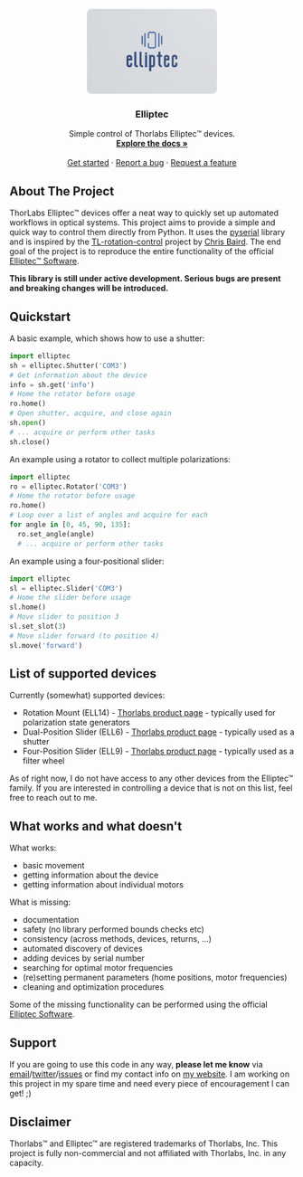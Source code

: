 <!-- PROJECT LOGO -->
<br />
<div align="center">
  <a href="https://github.com/roesel/elliptec">
    <img src="images/logo.png" alt="Logo" width="230" height="150">
  </a>

  <h3 align="center">Elliptec</h3>

  <p align="center">
    Simple control of Thorlabs Elliptec&trade; devices.
    <br />
    <a href="https://elliptec.readthedocs.io/en/latest/"><strong>Explore the docs »</strong></a>
    <br />
    <br />
    <a href="https://github.com/roesel/elliptec">Get started</a>
    ·
    <a href="https://github.com/roesel/elliptec/issues">Report a bug</a>
    ·
    <a href="https://github.com/roesel/elliptec/issues">Request a feature</a>
  </p>
</div>

<!-- ABOUT THE PROJECT -->
## About The Project

ThorLabs Elliptec&trade; devices offer a neat way to quickly set up automated workflows in optical systems. This project aims to provide a simple and quick way to control them directly from Python. It uses the [pyserial](https://github.com/pyserial/pyserial) library and is inspired by the [TL-rotation-control](https://github.com/cdbaird/TL-rotation-control) project by [Chris Baird](https://github.com/cdbaird). The end goal of the project is to reproduce the entire functionality of the official [Elliptec&trade; Software](https://www.thorlabs.com/software_pages/ViewSoftwarePage.cfm?Code=ELL). 

**This library is still under active development. Serious bugs are present and breaking changes will be introduced.** 

## Quickstart
A basic example, which shows how to use a shutter:
```python
import elliptec
sh = elliptec.Shutter('COM3')
# Get information about the device
info = sh.get('info')
# Home the rotator before usage
ro.home()
# Open shutter, acquire, and close again
sh.open()
# ... acquire or perform other tasks
sh.close()
```

An example using a rotator to collect multiple polarizations:
```python
import elliptec
ro = elliptec.Rotator('COM3')
# Home the rotator before usage
ro.home()
# Loop over a list of angles and acquire for each
for angle in [0, 45, 90, 135]:
  ro.set_angle(angle)
  # ... acquire or perform other tasks
```

An example using a four-positional slider:
```python
import elliptec
sl = elliptec.Slider('COM3')
# Home the slider before usage
sl.home()
# Move slider to position 3
sl.set_slot(3)
# Move slider forward (to position 4)
sl.move('forward')
```

## List of supported devices
Currently (somewhat) supported devices:
* Rotation Mount (ELL14) - [Thorlabs product page](https://www.thorlabs.com/newgrouppage9.cfm?objectgroup_id=12829) - typically used for polarization state generators
* Dual-Position Slider (ELL6) - [Thorlabs product page](https://www.thorlabs.com/newgrouppage9.cfm?objectgroup_id=9464) - typically used as a shutter
* Four-Position Slider (ELL9) - [Thorlabs product page](https://www.thorlabs.com/newgrouppage9.cfm?objectgroup_id=9464) - typically used as a filter wheel

As of right now, I do not have access to any other devices from the Elliptec&trade; family. If you are interested in controlling a device that is not on this list, feel free to reach out to me.

## What works and what doesn't
What works:
* basic movement
* getting information about the device 
* getting information about individual motors

What is missing:
* documentation
* safety (no library performed bounds checks etc)
* consistency (across methods, devices, returns, ...)
* automated discovery of devices
* adding devices by serial number
* searching for optimal motor frequencies
* (re)setting permanent parameters (home positions, motor frequencies)
* cleaning and optimization procedures

Some of the missing functionality can be performed using the official [Elliptec Software](https://www.thorlabs.com/software_pages/ViewSoftwarePage.cfm?Code=ELL).

## Support
If you are going to use this code in any way, **please let me know** via [email](mailto:roesel@gmail.com)/[twitter](https://twitter.com/DavidRoesel)/[issues](https://github.com/roesel/elliptec/issues) or find my contact info on [my website](https://david.roesel.cz/en/). I am working on this project in my spare time and need every piece of encouragement I can get! ;)

## Disclaimer
Thorlabs&trade; and Elliptec&trade; are registered trademarks of Thorlabs,&nbsp;Inc. This project is fully non-commercial and not affiliated with Thorlabs,&nbsp;Inc. in any capacity. 
